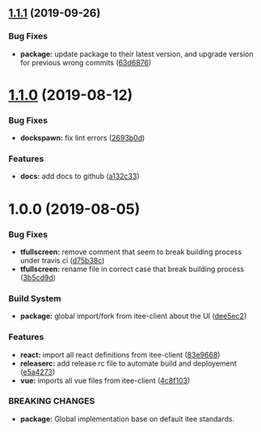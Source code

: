 ## [1.1.1](https://github.com/Itee/itee-ui/compare/v1.1.0...v1.1.1) (2019-09-26)


### Bug Fixes

* **package:** update package to their latest version, and upgrade version for previous wrong commits ([63d6876](https://github.com/Itee/itee-ui/commit/63d6876))

# [1.1.0](https://github.com/Itee/itee-ui/compare/v1.0.0...v1.1.0) (2019-08-12)


### Bug Fixes

* **dockspawn:** fix lint errors ([2693b0d](https://github.com/Itee/itee-ui/commit/2693b0d))


### Features

* **docs:** add docs to github ([a132c33](https://github.com/Itee/itee-ui/commit/a132c33))

# 1.0.0 (2019-08-05)


### Bug Fixes

* **tfullscreen:** remove comment that seem to break building process under travis ci ([d75b38c](https://github.com/Itee/itee-ui/commit/d75b38c))
* **tfullscreen:** rename file in correct case that break building process ([3b5cd9d](https://github.com/Itee/itee-ui/commit/3b5cd9d))


### Build System

* **package:** global import/fork from itee-client about the UI ([dee5ec2](https://github.com/Itee/itee-ui/commit/dee5ec2))


### Features

* **react:** import all react definitions from itee-client ([83e9668](https://github.com/Itee/itee-ui/commit/83e9668))
* **releaserc:** add release rc file to automate build and deployement ([e5a4273](https://github.com/Itee/itee-ui/commit/e5a4273))
* **vue:** imports all vue files from itee-client ([4c8f103](https://github.com/Itee/itee-ui/commit/4c8f103))


### BREAKING CHANGES

* **package:** Global implementation base on default itee standards.
